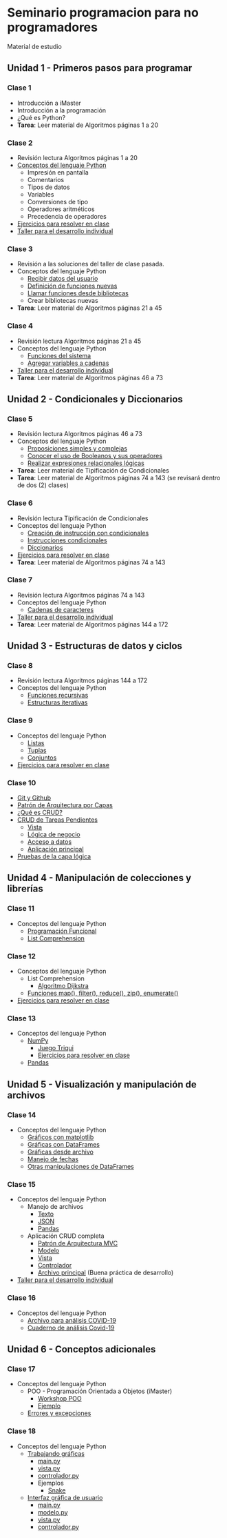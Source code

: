 # Seminario programacion para no programadores
Material de estudio

## Unidad 1 - Primeros pasos para programar 
### Clase 1
* Introducción a iMaster
* Introducción a la programación
* ¿Qué es Python?
* **Tarea**: Leer material de Algoritmos páginas 1 a 20

### Clase 2
* Revisión lectura Algoritmos páginas 1 a 20
* [Conceptos del lenguaje Python](clase02/conceptos_lenguaje.ipynb)
  * Impresión en pantalla
  * Comentarios
  * Tipos de datos
  * Variables
  * Conversiones de tipo
  * Operadores aritméticos
  * Precedencia de operadores
* [Ejercicios para resolver en clase](clase02/ejercicios.md)
* [Taller para el desarrollo individual](clase02/taller.md)

### Clase 3
* Revisión a las soluciones del taller de clase pasada.
* Conceptos del lenguaje Python
  * [Recibir datos del usuario](clase03/recibir_datos.ipynb)
  * [Definición de funciones nuevas](clase03/funciones_propias.ipynb)
  * [Llamar funciones desde bibliotecas](clase03/bibliotecas_sistema.ipynb)
  * Crear bibliotecas nuevas
* **Tarea**: Leer material de Algoritmos páginas 21 a 45


### Clase 4
* Revisión lectura Algoritmos páginas 21 a 45
* Conceptos del lenguaje Python
  * [Funciones del sistema](clase04/funciones_sistema.ipynb)
  * [Agregar variables a cadenas](clase04/formato_cadenas.ipynb)
* [Taller para el desarrollo individual](clase04/taller.md)
* **Tarea**: Leer material de Algoritmos páginas 46 a 73

## Unidad 2 - Condicionales y Diccionarios
### Clase 5
* Revisión lectura Algoritmos páginas 46 a 73
* Conceptos del lenguaje Python
  * [Proposiciones simples y complejas](clase05/proposiciones.md)
  * [Conocer el uso de Booleanos y sus operadores](clase05/operaciones_logicas.md)
  * [Realizar expresiones relacionales lógicas](clase05/expresiones_logicas.md)
* **Tarea**: Leer material de Tipificación de Condicionales
* **Tarea**: Leer material de Algoritmos páginas 74 a 143 (se revisará dentro de dos (2) clases)

### Clase 6
* Revisión lectura Tipificación de Condicionales
* Conceptos del lenguaje Python
  * [Creación de instrucción con condicionales](clase06/operadores_condicionales.ipynb)
  * [Instrucciones condicionales](clase06/instrucciones_condicionales.ipynb)
  * [Diccionarios](clase06/diccionarios.ipynb)
* [Ejercicios para resolver en clase](clase06/ejercicios.md)
* **Tarea**: Leer material de Algoritmos páginas 74 a 143

### Clase 7
* Revisión lectura Algoritmos páginas 74 a 143
* Conceptos del lenguaje Python
  * [Cadenas de caracteres](clase07/strings.ipynb)
* [Taller para el desarrollo individual](clase07/taller.md)
* **Tarea**: Leer material de Algoritmos páginas 144 a 172

## Unidad 3 - Estructuras de datos y ciclos
### Clase 8
* Revisión lectura Algoritmos páginas 144 a 172
* Conceptos del lenguaje Python
  * [Funciones recursivas](clase08/funciones_recursivas.ipynb)
  * [Estructuras iterativas](clase08/estructuras_iterativas.ipynb)

### Clase 9
* Conceptos del lenguaje Python
  * [Listas](clase09/listas.ipynb)
  * [Tuplas](clase09/tuplas.ipynb)
  * [Conjuntos](clase09/conjuntos.ipynb)
* [Ejercicios para resolver en clase](clase09/ejercicios.md)

### Clase 10
* [Git y Github](clase10/git.md)
* [Patrón de Arquitectura por Capas](clase10/Arquitectura_capas.md)
* [¿Qué es CRUD?](clase10/CRUD.md)
* [CRUD de Tareas Pendientes](clase10/explicacion_ejemplo.md)
  * [Vista](clase10/vista.py)
  * [Lógica de negocio](clase10/logica.py)
  * [Acceso a datos](clase10/datos.py)
  * [Aplicación principal](clase10/main.py)
* [Pruebas de la capa lógica](test_logica.ipynb)

## Unidad 4 - Manipulación de colecciones y librerías
### Clase 11
* Conceptos del lenguaje Python
  * [Programación Funcional](clase11/programacion_funcional.ipynb)
  * [List Comprehension](clase11/list_comprehension.ipynb)

### Clase 12
* Conceptos del lenguaje Python
  * List Comprehension
    * [Algoritmo Dijkstra](clase12/dijkstra.ipynb)
  * [Funciones map(), filter(), reduce(), zip(), enumerate()](clase12/funciones_sobre_colecciones.ipynb)
* [Ejercicios para resolver en clase](clase12/ejercicios.md)

### Clase 13
* Conceptos del lenguaje Python
  * [NumPy](clase13/numpy.ipynb)
    * [Juego Triqui](clase13/triqui.py)
    * [Ejercicios para resolver en clase](clase13/ejercicios_numpy.ipynb)
  * [Pandas](clase13/pandas.ipynb)

## Unidad 5 - Visualización y manipulación de archivos
### Clase 14
* Conceptos del lenguaje Python
  * [Gráficos con matplotlib](clase14/graficas_matplotlib.ipynb)
  * [Gráficas con DataFrames](clase14/graficas_pandas.ipynb)
  * [Gráficas desde archivo](clase14/graficas_dataframes.ipynb)
  * [Manejo de fechas](clase14/manejo_fechas.ipynb)
  * [Otras manipulaciones de DataFrames](clase14/otros.ipynb)

### Clase 15
* Conceptos del lenguaje Python
  * Manejo de archivos
    * [Texto](clase15/archivos/texto.ipynb)
    * [JSON](clase15/archivos/json.ipynb)
    * [Pandas](clase15/archivos/pandas.ipynb)
  * Aplicación CRUD completa
    * [Patrón de Arquitectura MVC](clase15/crud/Arquitectura_MVC.md)
    * [Modelo](clase15/crud/modelo.py)
    * [Vista](clase15/crud/vista.py)
    * [Controlador](clase15/crud/controlador.py)
    * [Archivo principal](clase15/crud/main.py) (Buena práctica de desarrollo)
* [Taller para el desarrollo individual](clase15/taller.md)

### Clase 16
* Conceptos del lenguaje Python
  * [Archivo para análisis COVID-19](clase16/Casos_positivos_de_COVID-19.csv)
  * [Cuaderno de análisis Covid-19](clase16/analisis.ipynb)

## Unidad 6 - Conceptos adicionales
### Clase 17
* Conceptos del lenguaje Python
  * POO - Programación Orientada a Objetos (iMaster)
    * [Workshop POO](clase17/poo.ipynb)
    * [Ejemplo](clase17/ejemplo.ipynb)
  * [Errores y excepciones](clase17/excepciones.ipynb)

### Clase 18
* Conceptos del lenguaje Python
  * [Trabajando gráficas](clase18/turtle.ipynb)
    * [main.py](clase18/turtle/main.py)
    * [vista.py](clase18/turtle/vista.py)
    * [controlador.py](clase18/turtle/controlador.py)
    * Ejemplos
      * [Snake](clase18/turtle/snake.py)
  * [Interfaz gráfica de usuario](clase18/tkinter.ipynb)
    * [main.py](clase18/crud/main.py)
    * [modelo.py](clase18/crud/modelo.py)
    * [vista.py](clase18/crud/vista.py)
    * [controlador.py](clase18/crud/controlador.py)